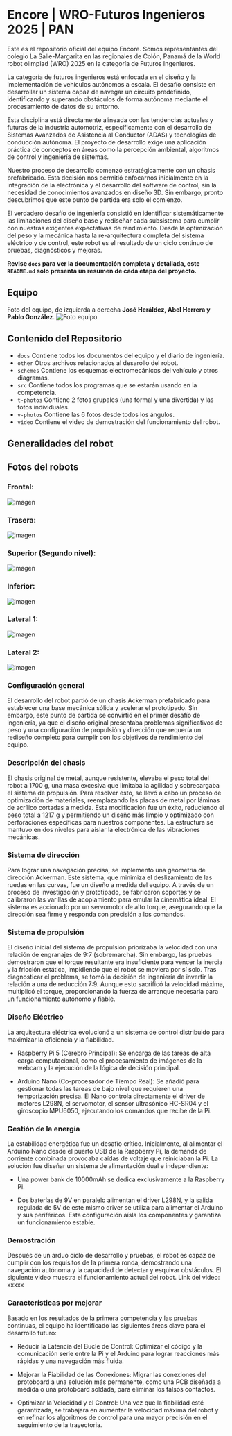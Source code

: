 Encore | WRO-Futuros Ingenieros 2025 | PAN 
==== 

Este es el repositorio oficial del equipo Encore. Somos representantes del colegio La Salle-Margarita en las regionales de Colón, Panamá de la World robot olimpiad (WRO) 2025 en la categoría de Futuros Ingenieros.  

La categoría de futuros ingenieros está enfocada en el diseño y la implementación de vehículos autónomos a escala. El desafío consiste en desarrollar un sistema capaz de navegar un circuito predefinido, identificando y superando obstáculos de forma autónoma mediante el procesamiento de datos de su entorno.  

Esta disciplina está directamente alineada con las tendencias actuales y futuras de la industria automotriz, específicamente con el desarrollo de Sistemas Avanzados de Asistencia al Conductor (ADAS) y tecnologías de conducción autónoma. El proyecto de desarrollo exige una aplicación práctica de conceptos en áreas como la percepción ambiental, algoritmos de control y ingeniería de sistemas.  


Nuestro proceso de desarrollo comenzó estratégicamente con un chasis prefabricado. Esta decisión nos permitió enfocarnos inicialmente en la integración de la electrónica y el desarrollo del software de control, sin la necesidad de conocimientos avanzados en diseño 3D. Sin embargo, pronto descubrimos que este punto de partida era solo el comienzo.

El verdadero desafío de ingeniería consistió en identificar sistemáticamente las limitaciones del diseño base y rediseñar cada subsistema para cumplir con nuestras exigentes expectativas de rendimiento. Desde la optimización del peso y la mecánica hasta la re-arquitectura completa del sistema eléctrico y de control, este robot es el resultado de un ciclo continuo de pruebas, diagnósticos y mejoras.

**Revise `docs` para ver la documentación completa y detallada, este `README.md` solo presenta un resumen de cada etapa del proyecto.**

## Equipo
Foto del equipo, de izquierda a derecha **José Heráldez, Abel Herrera y Pablo González**.
![Foto equipo](t-photos/Foto%20Grupal.jpg)






## Contenido del Repositorio
* `docs` Contiene todos los documentos del equipo y el diario de ingeniería.
* `other` Otros archivos relacionados al desarollo del robot.
* `schemes` Contiene los esquemas electromecánicos del vehículo y otros diagramas.
* `src` Contiene todos los programas que se estarán usando en la competencia.
* `t-photos` Contiene 2 fotos grupales (una formal y una divertida) y las fotos individuales.
* `v-photos` Contiene las 6 fotos desde todos los ángulos.
* `video` Contiene el video de demostración del funcionamiento del robot.


## Generalidades del robot
## Fotos del robots
### Frontal: 
![imagen](<v-photos\Frontal2.jpg> "imagen")
### Trasera: 
![imagen](<v-photos\Trasera2.jpg> "imagen")
### Superior (Segundo nivel): 
![imagen](<v-photos\Superior2.jpg> "imagen")
### Inferior: 
![imagen](<v-photos\Inferior2.jpg> "imagen")
### Lateral 1: 
![imagen](<v-photos\Lateral21.jpg> "imagen")
### Lateral 2: 
![imagen](<v-photos\Lateral22.jpg> "imagen")

### Configuración general 
El desarrollo del robot partió de un chasis Ackerman prefabricado para establecer una base mecánica sólida y acelerar el prototipado. Sin embargo, este punto de partida se convirtió en el primer desafío de ingeniería, ya que el diseño original presentaba problemas significativos de peso y una configuración de propulsión y dirección que requería un rediseño completo para cumplir con los objetivos de rendimiento del equipo.

### Descripción del chasis 
El chasis original de metal, aunque resistente, elevaba el peso total del robot a 1700 g, una masa excesiva que limitaba la agilidad y sobrecargaba el sistema de propulsión. Para resolver esto, se llevó a cabo un proceso de optimización de materiales, reemplazando las placas de metal por láminas de acrílico cortadas a medida. Esta modificación fue un éxito, reduciendo el peso total a 1217 g y permitiendo un diseño más limpio y optimizado con perforaciones específicas para nuestros componentes. La estructura se mantuvo en dos niveles para aislar la electrónica de las vibraciones mecánicas.
### Sistema de dirección 
Para lograr una navegación precisa, se implementó una geometría de dirección Ackerman. Este sistema, que minimiza el deslizamiento de las ruedas en las curvas, fue un diseño a medida del equipo. A través de un proceso de investigación y prototipado, se fabricaron soportes y se calibraron las varillas de acoplamiento para emular la cinemática ideal. El sistema es accionado por un servomotor de alto torque, asegurando que la dirección sea firme y responda con precisión a los comandos.

### Sistema de propulsión 
El diseño inicial del sistema de propulsión priorizaba la velocidad con una relación de engranajes de 9:7 (sobremarcha). Sin embargo, las pruebas demostraron que el torque resultante era insuficiente para vencer la inercia y la fricción estática, impidiendo que el robot se moviera por sí solo. Tras diagnosticar el problema, se tomó la decisión de ingeniería de invertir la relación a una de reducción 7:9. Aunque esto sacrificó la velocidad máxima, multiplicó el torque, proporcionando la fuerza de arranque necesaria para un funcionamiento autónomo y fiable.
### Diseño Eléctrico 
La arquitectura eléctrica evolucionó a un sistema de control distribuido para maximizar la eficiencia y la fiabilidad.

* Raspberry Pi 5 (Cerebro Principal): Se encarga de las tareas de alta carga computacional, como el procesamiento de imágenes de la webcam y la ejecución de la lógica de decisión principal.

* Arduino Nano (Co-procesador de Tiempo Real): Se añadió para gestionar todas las tareas de bajo nivel que requieren una temporización precisa. El Nano controla directamente el driver de motores L298N, el servomotor, el sensor ultrasónico HC-SR04 y el giroscopio MPU6050, ejecutando los comandos que recibe de la Pi.

### Gestión de la energía 
La estabilidad energética fue un desafío crítico. Inicialmente, al alimentar el Arduino Nano desde el puerto USB de la Raspberry Pi, la demanda de corriente combinada provocaba caídas de voltaje que reiniciaban la Pi. La solución fue diseñar un sistema de alimentación dual e independiente:

* Una power bank de 10000mAh se dedica exclusivamente a la Raspberry Pi.

* Dos baterías de 9V en paralelo alimentan el driver L298N, y la salida regulada de 5V de este mismo driver se utiliza para alimentar el Arduino y sus periféricos. Esta configuración aísla los componentes y garantiza un funcionamiento estable.
### Demostración
Después de un arduo ciclo de desarrollo y pruebas, el robot es capaz de cumplir con los requisitos de la primera ronda, demostrando una navegación autónoma y la capacidad de detectar y esquivar obstáculos. El siguiente video muestra el funcionamiento actual del robot.
Link del video: xxxxx

### Características por mejorar
Basado en los resultados de la primera competencia y las pruebas continuas, el equipo ha identificado las siguientes áreas clave para el desarrollo futuro:

* Reducir la Latencia del Bucle de Control: Optimizar el código y la comunicación serie entre la Pi y el Arduino para lograr reacciones más rápidas y una navegación más fluida.

* Mejorar la Fiabilidad de las Conexiones: Migrar las conexiones del protoboard a una solución más permanente, como una PCB diseñada a medida o una protoboard soldada, para eliminar los falsos contactos.

* Optimizar la Velocidad y el Control: Una vez que la fiabilidad esté garantizada, se trabajará en aumentar la velocidad máxima del robot y en refinar los algoritmos de control para una mayor precisión en el seguimiento de la trayectoria.